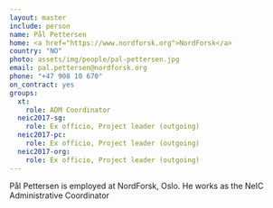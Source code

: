 ```yaml
---
layout: master
include: person
name: Pål Pettersen
home: <a href="https://www.nordforsk.org">NordForsk</a>
country: "NO"
photo: assets/img/people/pal-pettersen.jpg
email: pal.pettersen@nordforsk.org
phone: "+47 908 10 670"
on_contract: yes
groups:
  xt:
    role: ADM Coordinator
  neic2017-sg:
    role: Ex officio, Project leader (outgoing)
  neic2017-pc:
    role: Ex officio, Project leader (outgoing)
  neic2017-org:
    role: Ex officio, Project leader (outgoing)
---
```

Pål Pettersen is employed at NordForsk, Oslo. He works as the NeIC
Administrative Coordinator
